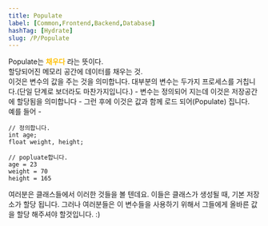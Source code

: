 ```yaml
---
title: Populate
label: [Common,Frontend,Backend,Database]
hashTag: [Hydrate]
slug: /P/Populate
---
```

<p>Populate는 <span style="color:#FFBF00; font-weight:bold;">채우다</span> 라는 뜻이다.<br />
할당되어진 메모리 공간에 데이터를 채우는 것.<br />
이것은 변수의 값을 주는 것을 의미합니다. 대부분의 변수는 두가지 프로세스를 거칩니다.(단일 단계로 보더라도 마찬가지입니다.) - 변수는 정의되어 지는데 이것은 저장공간에 할당됨을 의미합니다 - 그런 후에 이것은 값과 함께 로드 되어(Populate) 집니다.<br />
예를 들어 -</p>
<pre><code class="js language-js">// 정의합니다.
int age;
float weight, height;</code></pre>
<pre><code class="js language-js">// popluate합니다.
age = 23
weight = 70
height = 165</code></pre>
<p>여러분은 클래스들에서 이러한 것들을 볼 텐데요. 이들은 클래스가 생성될 때, 기본 저장소가 할당 됩니다. 그러나 여러분들은 이 변수들을 사용하기 위해서 그들에게 올바른 값을 할당 해주셔야 할것입니다. :)</p>
